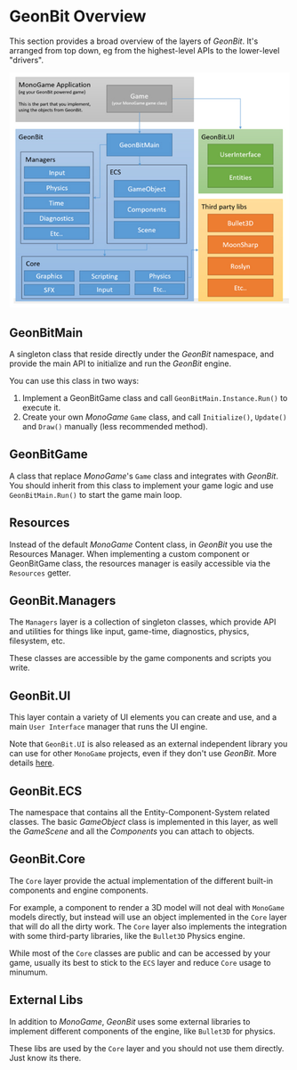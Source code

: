 # GeonBit Overview

This section provides a broad overview of the layers of *GeonBit*. It's arranged from top down, eg from the highest-level APIs to the lower-level "drivers".

![GeonBit Layers](../assets/overview.jpg "GeonBit Layers")

## GeonBitMain

A singleton class that reside directly under the *GeonBit* namespace, and provide the main API to initialize and run the *GeonBit* engine.

You can use this class in two ways:

1. Implement a GeonBitGame class and call ```GeonBitMain.Instance.Run()``` to execute it.
2. Create your own *MonoGame* ```Game``` class, and call ```Initialize()```, ```Update()``` and ```Draw()``` manually (less recommended method).


## GeonBitGame

A class that replace *MonoGame*'s ```Game``` class and integrates with *GeonBit*.
You should inherit from this class to implement your game logic and use ```GeonBitMain.Run()``` to start the game main loop.


## Resources

Instead of the default *MonoGame* Content class, in *GeonBit* you use the Resources Manager. 
When implementing a custom component or GeonBitGame class, the resources manager is easily accessible via the ```Resources``` getter.


## GeonBit.Managers

The ```Managers``` layer is a collection of singleton classes, which provide API and utilities for things like input, game-time, diagnostics, physics, filesystem, etc.

These classes are accessible by the game components and scripts you write.


## GeonBit.UI

This layer contain a variety of UI elements you can create and use, and a main ```User Interface``` manager that runs the UI engine.

Note that ```GeonBit.UI``` is also released as an external independent library you can use for other ```MonoGame``` projects, even if they don't use *GeonBit*. More details [here](https://github.com/RonenNess/GeonBit.UI).


## GeonBit.ECS

The namespace that contains all the Entity-Component-System related classes. 
The basic *GameObject* class is implemented in this layer, as well the *GameScene* and all the *Components* you can attach to objects.


## GeonBit.Core

The ```Core``` layer provide the actual implementation of the different built-in components and engine components. 

For example, a component to render a 3D model will not deal with ```MonoGame``` models directly, but instead will use an object implemented in the ```Core``` layer that will do all the dirty work.
The ```Core``` layer also implements the integration with some third-party libraries, like the ```Bullet3D``` Physics engine.

While most of the ```Core``` classes are public and can be accessed by your game, usually its best to stick to the ```ECS``` layer and reduce ```Core``` usage to minumum. 


## External Libs

In addition to *MonoGame*, *GeonBit* uses some external libraries to implement different components of the engine, like ```Bullet3D``` for physics. 

These libs are used by the ```Core``` layer and you should not use them directly. Just know its there.

